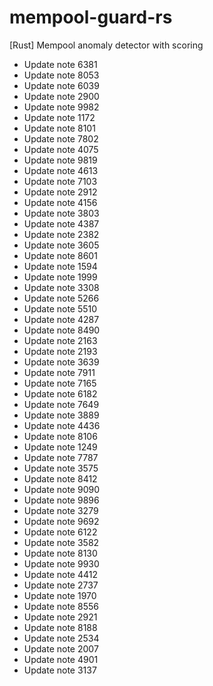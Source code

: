 # mempool-guard-rs
[Rust] Mempool anomaly detector with scoring
- Update note 6381
- Update note 8053
- Update note 6039
- Update note 2900
- Update note 9982
- Update note 1172
- Update note 8101
- Update note 7802
- Update note 4075
- Update note 9819
- Update note 4613
- Update note 7103
- Update note 2912
- Update note 4156
- Update note 3803
- Update note 4387
- Update note 2382
- Update note 3605
- Update note 8601
- Update note 1594
- Update note 1999
- Update note 3308
- Update note 5266
- Update note 5510
- Update note 4287
- Update note 8490
- Update note 2163
- Update note 2193
- Update note 3639
- Update note 7911
- Update note 7165
- Update note 6182
- Update note 7649
- Update note 3889
- Update note 4436
- Update note 8106
- Update note 1249
- Update note 7787
- Update note 3575
- Update note 8412
- Update note 9090
- Update note 9896
- Update note 3279
- Update note 9692
- Update note 6122
- Update note 3582
- Update note 8130
- Update note 9930
- Update note 4412
- Update note 2737
- Update note 1970
- Update note 8556
- Update note 2921
- Update note 8188
- Update note 2534
- Update note 2007
- Update note 4901
- Update note 3137
